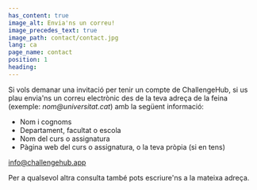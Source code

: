 ```yaml
---
has_content: true
image_alt: Envia'ns un correu!
image_precedes_text: true
image_path: contact/contact.jpg
lang: ca
page_name: contact
position: 1
heading:
---
```


Si vols demanar una invitació per tenir un compte de ChallengeHub, si us plau envia'ns un correu electrònic des de la teva adreça de la feina (exemple: _nom@universitat.cat_) amb la següent informació:

- Nom i cognoms
- Departament, facultat o escola
- Nom del curs o assignatura
- Pàgina web del curs o assignatura, o la teva pròpia (si en tens)

[info@challengehub.app](mailto:info@challengehub.app)

Per a qualsevol altra consulta també pots escriure'ns a la mateixa adreça.
